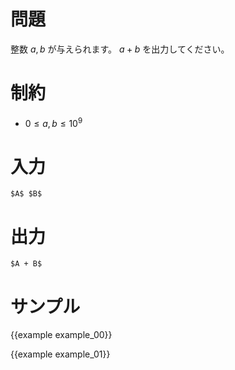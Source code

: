 問題
=========

整数 $a, b$ が与えられます。 $a + b$ を出力してください。

制約
=========

- $0 \leq a, b \leq 10^9$


入力
=========

```
$A$ $B$
```

出力
=========

```
$A + B$
```

サンプル
=========

{{example example_00}}

{{example example_01}}
